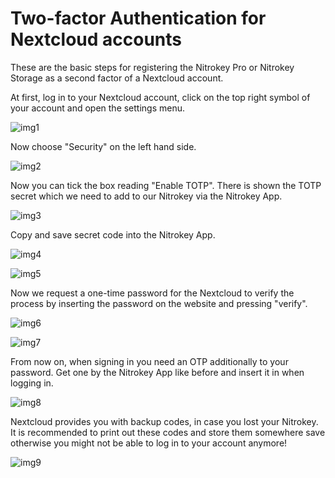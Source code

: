 # Two-factor Authentication for Nextcloud accounts

These are the basic steps for registering the Nitrokey Pro or Nitrokey Storage as a second factor of a Nextcloud account.

At first, log in to your Nextcloud account, click on the top right symbol of your account and open the settings menu.


![img1](./images/2fa-nextcloud/1.png)

Now choose "Security" on the left hand side.


![img2](./images/2fa-nextcloud/2.png)

Now you can tick the box reading "Enable TOTP". There is shown the TOTP secret which we need to add to our Nitrokey via the Nitrokey App.

![img3](./images/2fa-nextcloud/3.png)

Copy and save secret code into the Nitrokey App.

![img4](./images/2fa-nextcloud/4.png)

![img5](./images/2fa-nextcloud/5.png)

Now we request a one-time password for the Nextcloud to verify the process by inserting the password on the website and pressing "verify".

 ![img6](./images/2fa-nextcloud/6.png)

 ![img7](./images/2fa-nextcloud/7.png)

From now on, when signing in you need an OTP additionally to your password. Get one by the Nitrokey App like before and insert it in when logging in.

 ![img8](./images/2fa-nextcloud/8.png)

Nextcloud provides you with backup codes, in case you lost your Nitrokey. It is recommended to print out these codes and store them somewhere save otherwise you might not be able to log in to your account anymore!

![img9](./images/2fa-nextcloud/9.png)